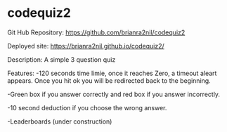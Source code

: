 # codequiz2

Git Hub Repository:
https://github.com/brianra2nil/codequiz2

Deployed site:
https://brianra2nil.github.io/codequiz2/

Description:
A simple 3 question quiz

Features:
-120 seconds time limie, once it reaches Zero, a timeout aleart appears.
Once you hit ok you will be redirected back to the beginning.

-Green box if you answer correctly and red box if you answer incorrectly.

-10 second deduction if you choose the wrong answer.

-Leaderboards (under construction)
